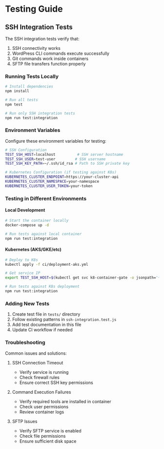 # Testing Guide

## SSH Integration Tests

The SSH integration tests verify that:
1. SSH connectivity works
2. WordPress CLI commands execute successfully
3. Git commands work inside containers
4. SFTP file transfers function properly

### Running Tests Locally

```bash
# Install dependencies
npm install

# Run all tests
npm test

# Run only SSH integration tests
npm run test:integration
```

### Environment Variables

Configure these environment variables for testing:

```bash
# SSH Configuration
TEST_SSH_HOST=localhost          # SSH server hostname
TEST_SSH_USER=test-user         # SSH username
TEST_SSH_KEY_PATH=~/.ssh/id_rsa # Path to SSH private key

# Kubernetes Configuration (if testing against K8s)
KUBERNETES_CLUSTER_ENDPOINT=https://your-cluster-api
KUBERNETES_CLUSTER_NAMESPACE=your-namespace
KUBERNETES_CLUSTER_USER_TOKEN=your-token
```

### Testing in Different Environments

#### Local Development
```bash
# Start the container locally
docker-compose up -d

# Run tests against local container
npm run test:integration
```

#### Kubernetes (AKS/GKE/etc)
```bash
# Deploy to K8s
kubectl apply -f ci/deployment-aks.yml

# Get service IP
export TEST_SSH_HOST=$(kubectl get svc k8-container-gate -o jsonpath='{.status.loadBalancer.ingress[0].ip}')

# Run tests against K8s deployment
npm run test:integration
```

### Adding New Tests

1. Create test file in `tests/` directory
2. Follow existing patterns in `ssh-integration.test.js`
3. Add test documentation in this file
4. Update CI workflow if needed

### Troubleshooting

Common issues and solutions:

1. SSH Connection Timeout
   - Verify service is running
   - Check firewall rules
   - Ensure correct SSH key permissions

2. Command Execution Failures
   - Verify required tools are installed in container
   - Check user permissions
   - Review container logs

3. SFTP Issues
   - Verify SFTP service is enabled
   - Check file permissions
   - Ensure sufficient disk space
